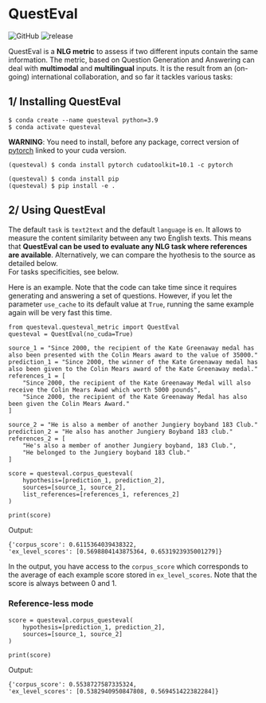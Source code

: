 # QuestEval
![GitHub](https://img.shields.io/github/license/ThomasScialom/QuestEval)
![release](https://img.shields.io/github/v/release/ThomasScialom/QuestEval)
 
QuestEval is a **NLG metric** to assess if two different inputs contain the same information. The metric, based on Question Generation and Answering can deal with **multimodal** and **multilingual** inputs. 
It is the result from an (on-going) international collaboration, and so far it tackles various tasks:


## 1/ Installing QuestEval
```
$ conda create --name questeval python=3.9
$ conda activate questeval
```
**WARNING**: You need to install, before any package, correct version of [pytorch](https://pytorch.org/get-started/locally/#start-locally) linked to your cuda version.
```
(questeval) $ conda install pytorch cudatoolkit=10.1 -c pytorch
```

```
(questeval) $ conda install pip
(questeval) $ pip install -e .
```

## 2/ Using QuestEval 

The default `task` is `text2text` and the default `language` is `en`. It allows to measure the content similarity between any two English texts. This means that **QuestEval can be used to evaluate any NLG task where references are available**. Alternatively, we can compare the hyothesis to the source as detailed below.  
For tasks specificities, see below. 

Here is an example. Note that the code can take time since it requires generating and answering a set of questions. However, if you let the parameter `use_cache` to its default value at `True`, running the same example again will be very fast this time.

```
from questeval.questeval_metric import QuestEval
questeval = QuestEval(no_cuda=True)

source_1 = "Since 2000, the recipient of the Kate Greenaway medal has also been presented with the Colin Mears award to the value of 35000."
prediction_1 = "Since 2000, the winner of the Kate Greenaway medal has also been given to the Colin Mears award of the Kate Greenaway medal."
references_1 = [
    "Since 2000, the recipient of the Kate Greenaway Medal will also receive the Colin Mears Awad which worth 5000 pounds",
    "Since 2000, the recipient of the Kate Greenaway Medal has also been given the Colin Mears Award."
]

source_2 = "He is also a member of another Jungiery boyband 183 Club."
prediction_2 = "He also has another Jungiery Boyband 183 club."
references_2 = [
    "He's also a member of another Jungiery boyband, 183 Club.", 
    "He belonged to the Jungiery boyband 183 Club."
]

score = questeval.corpus_questeval(
    hypothesis=[prediction_1, prediction_2], 
    sources=[source_1, source_2],
    list_references=[references_1, references_2]
)

print(score)
```
Output:
```
{'corpus_score': 0.6115364039438322, 
'ex_level_scores': [0.5698804143875364, 0.6531923935001279]}
```

In the output, you have access to the `corpus_score` which corresponds to the average of each example score stored in `ex_level_scores`. Note that the score is always between 0 and 1.


### Reference-less mode


```
score = questeval.corpus_questeval(
    hypothesis=[prediction_1, prediction_2], 
    sources=[source_1, source_2]
)

print(score)
```
Output:
```
{'corpus_score': 0.5538727587335324, 
'ex_level_scores': [0.5382940950847808, 0.569451422382284]}
```

